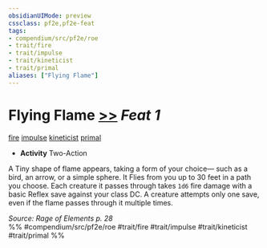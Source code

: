 ```yaml
---
obsidianUIMode: preview
cssclass: pf2e,pf2e-feat
tags:
- compendium/src/pf2e/roe
- trait/fire
- trait/impulse
- trait/kineticist
- trait/primal
aliases: ["Flying Flame"]
---
```

# Flying Flame  [>>](chapter-9-playing-the-game.md#Actions "Two-Action") *Feat 1*  
[fire](fire.md "Fire Energy & Element Trait")  [impulse](impulse-roe.md "Impulse Action & Ability Trait")  [kineticist](kineticist-roe.md "Kineticist Class Trait")  [primal](primal.md "Primal Tradition Trait")  

- **Activity** Two-Action

A Tiny shape of flame appears, taking a form of your choice— such as a bird, an arrow, or a simple sphere. It Flies from you up to 30 feet in a path you choose. Each creature it passes through takes `1d6` fire damage with a basic Reflex save against your class DC. A creature attempts only one save, even if the flame passes through it multiple times.

*Source: Rage of Elements p. 28*  
%% #compendium/src/pf2e/roe #trait/fire #trait/impulse #trait/kineticist #trait/primal %%